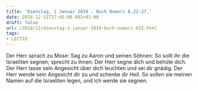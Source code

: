 ```yaml
---
title: 'Dienstag, 1 Januar 2019 : Buch Numeri 6,22-27.'
date: 2018-12-31T17:45:00.001+01:00
draft: false
url: /2018/12/dienstag-1-januar-2019-buch-numeri-622.html
tags: 
- LECTIO
---
```


Der Herr sprach zu Mose: Sag zu Aaron und seinen Söhnen: So sollt ihr die Israeliten segnen; sprecht zu ihnen: Der Herr segne dich und behüte dich. Der Herr lasse sein Angesicht über dich leuchten und sei dir gnädig. Der Herr wende sein Angesicht dir zu und schenke dir Heil. So sollen sie meinen Namen auf die Israeliten legen, und ich werde sie segnen.